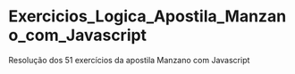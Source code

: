 # Exercicios_Logica_Apostila_Manzano_com_Javascript
Resolução dos 51 exercícios da apostila Manzano com Javascript
